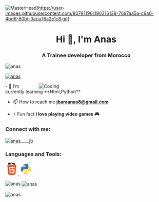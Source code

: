 ![MasterHead](https://camo.githubusercontent.com/48ec00ed4c84e771db4a1db90b56352923a8d644452a32b434d68e97006c9337/68747470733a2f2f63686b736b696c6c732e636f6d2f77702d636f6e74656e742f75706c6f6164732f323032302f30342f504e432d416e696d617465642d42616e6e6572732e676966)(https://user-images.githubusercontent.com/80781196/190216139-7697aa5a-c9a0-4bd6-80bf-3aca76a2e1c8.gif)
<h1 align="center">Hi 👋, I'm Anas</h1>
<h3 align="center">A Trainee developer from Morocco</h3>

<p align="left"> <img src="https://komarev.com/ghpvc/?username=anas&label=Profile%20views&color=0e75b6&style=flat" alt="anas" /> </p>

<p align="left"> <a href="https://github.com/ryo-ma/github-profile-trophy"><img src="https://github-profile-trophy.vercel.app/?username=anas" alt="anas" /></a> </p>
<img align="right" alt="Coding" width="400" src="https://camo.githubusercontent.com/53e2d5e6937554a96b9299b5d38e39080ab9281af5c888aa5b06b86312ccdccd/68747470733a2f2f63646e2e66696c65737461636b636f6e74656e742e636f6d2f6566625352313868543575524b756f307a6f4d41">
- 🌱 I’m currently learning **Html,Python**

- 📫 How to reach me **jbaraanas8@gmail.com**

- ⚡ Fun fact **I love playing video games 🎮**

<h3 align="left">Connect with me:</h3>
<p align="left">
<a href="https://instagram.com/anas____jb" target="blank"><img align="center" src="https://raw.githubusercontent.com/rahuldkjain/github-profile-readme-generator/master/src/images/icons/Social/instagram.svg" alt="anas____jb" height="30" width="40" /></a>
</p>

<h3 align="left">Languages and Tools:</h3>
<p align="left"> <a href="https://www.w3.org/html/" target="_blank" rel="noreferrer"> <img src="https://raw.githubusercontent.com/devicons/devicon/master/icons/html5/html5-original-wordmark.svg" alt="html5" width="40" height="40"/> </a> <a href="https://www.python.org" target="_blank" rel="noreferrer"> <img src="https://raw.githubusercontent.com/devicons/devicon/master/icons/python/python-original.svg" alt="python" width="40" height="40"/> </a> </p>

<p><img align="left" src="https://github-readme-stats.vercel.app/api/top-langs?username=anas&show_icons=true&locale=en&layout=compact" alt="anas" /></p>

<p>&nbsp;<img align="center" src="https://github-readme-stats.vercel.app/api?username=anas&show_icons=true&locale=en" alt="anas" /></p>

<p><img align="center" src="https://github-readme-streak-stats.herokuapp.com/?user=anas&" alt="anas" /></p>
